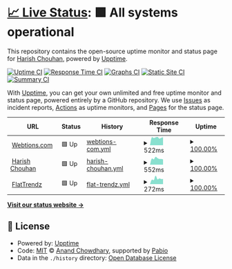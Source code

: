 # [📈 Live Status](https://hchouhan.github.io/upptime): <!--live status--> **🟩 All systems operational**

This repository contains the open-source uptime monitor and status page for [Harish Chouhan](https://harishchouhan.com), powered by [Upptime](https://github.com/upptime/upptime).

[![Uptime CI](https://github.com/hchouhan/uptime/workflows/Uptime%20CI/badge.svg)](https://github.com/hchouhan/uptime/actions?query=workflow%3A%22Uptime+CI%22)
[![Response Time CI](https://github.com/hchouhan/uptime/workflows/Response%20Time%20CI/badge.svg)](https://github.com/hchouhan/uptime/actions?query=workflow%3A%22Response+Time+CI%22)
[![Graphs CI](https://github.com/hchouhan/uptime/workflows/Graphs%20CI/badge.svg)](https://github.com/hchouhan/upptime/actions?query=workflow%3A%22Graphs+CI%22)
[![Static Site CI](https://github.com/hchouhan/uptime/workflows/Static%20Site%20CI/badge.svg)](https://github.com/hchouhan/uptime/actions?query=workflow%3A%22Static+Site+CI%22)
[![Summary CI](https://github.com/hchouhan/uptime/workflows/Summary%20CI/badge.svg)](https://github.com/hchouhan/uptime/actions?query=workflow%3A%22Summary+CI%22)

With [Upptime](https://upptime.js.org), you can get your own unlimited and free uptime monitor and status page, powered entirely by a GitHub repository. We use [Issues](https://github.com/hchouhan/uptime/issues) as incident reports, [Actions](https://github.com/hchouhan/uptime/actions) as uptime monitors, and [Pages](https://hchouhan.github.io/uptime) for the status page.

<!--start: status pages-->
<!-- This summary is generated by Upptime (https://github.com/upptime/upptime) -->
<!-- Do not edit this manually, your changes will be overwritten -->
<!-- prettier-ignore -->
| URL | Status | History | Response Time | Uptime |
| --- | ------ | ------- | ------------- | ------ |
| <img alt="" src="https://icons.duckduckgo.com/ip3/webtions.com.ico" height="13"> [Webtions.com](https://webtions.com) | 🟩 Up | [webtions-com.yml](https://github.com/hchouhan/uptime/commits/HEAD/history/webtions-com.yml) | <details><summary><img alt="Response time graph" src="./graphs/webtions-com/response-time-week.png" height="20"> 522ms</summary><br><a href="https://hchouhan.github.io/uptime/history/webtions-com"><img alt="Response time 622" src="https://img.shields.io/endpoint?url=https%3A%2F%2Fraw.githubusercontent.com%2Fhchouhan%2Fuptime%2FHEAD%2Fapi%2Fwebtions-com%2Fresponse-time.json"></a><br><a href="https://hchouhan.github.io/uptime/history/webtions-com"><img alt="24-hour response time 547" src="https://img.shields.io/endpoint?url=https%3A%2F%2Fraw.githubusercontent.com%2Fhchouhan%2Fuptime%2FHEAD%2Fapi%2Fwebtions-com%2Fresponse-time-day.json"></a><br><a href="https://hchouhan.github.io/uptime/history/webtions-com"><img alt="7-day response time 522" src="https://img.shields.io/endpoint?url=https%3A%2F%2Fraw.githubusercontent.com%2Fhchouhan%2Fuptime%2FHEAD%2Fapi%2Fwebtions-com%2Fresponse-time-week.json"></a><br><a href="https://hchouhan.github.io/uptime/history/webtions-com"><img alt="30-day response time 603" src="https://img.shields.io/endpoint?url=https%3A%2F%2Fraw.githubusercontent.com%2Fhchouhan%2Fuptime%2FHEAD%2Fapi%2Fwebtions-com%2Fresponse-time-month.json"></a><br><a href="https://hchouhan.github.io/uptime/history/webtions-com"><img alt="1-year response time 622" src="https://img.shields.io/endpoint?url=https%3A%2F%2Fraw.githubusercontent.com%2Fhchouhan%2Fuptime%2FHEAD%2Fapi%2Fwebtions-com%2Fresponse-time-year.json"></a></details> | <details><summary><a href="https://hchouhan.github.io/uptime/history/webtions-com">100.00%</a></summary><a href="https://hchouhan.github.io/uptime/history/webtions-com"><img alt="All-time uptime 100.00%" src="https://img.shields.io/endpoint?url=https%3A%2F%2Fraw.githubusercontent.com%2Fhchouhan%2Fuptime%2FHEAD%2Fapi%2Fwebtions-com%2Fuptime.json"></a><br><a href="https://hchouhan.github.io/uptime/history/webtions-com"><img alt="24-hour uptime 100.00%" src="https://img.shields.io/endpoint?url=https%3A%2F%2Fraw.githubusercontent.com%2Fhchouhan%2Fuptime%2FHEAD%2Fapi%2Fwebtions-com%2Fuptime-day.json"></a><br><a href="https://hchouhan.github.io/uptime/history/webtions-com"><img alt="7-day uptime 100.00%" src="https://img.shields.io/endpoint?url=https%3A%2F%2Fraw.githubusercontent.com%2Fhchouhan%2Fuptime%2FHEAD%2Fapi%2Fwebtions-com%2Fuptime-week.json"></a><br><a href="https://hchouhan.github.io/uptime/history/webtions-com"><img alt="30-day uptime 100.00%" src="https://img.shields.io/endpoint?url=https%3A%2F%2Fraw.githubusercontent.com%2Fhchouhan%2Fuptime%2FHEAD%2Fapi%2Fwebtions-com%2Fuptime-month.json"></a><br><a href="https://hchouhan.github.io/uptime/history/webtions-com"><img alt="1-year uptime 100.00%" src="https://img.shields.io/endpoint?url=https%3A%2F%2Fraw.githubusercontent.com%2Fhchouhan%2Fuptime%2FHEAD%2Fapi%2Fwebtions-com%2Fuptime-year.json"></a></details>
| <img alt="" src="https://icons.duckduckgo.com/ip3/harishchouhan.com.ico" height="13"> [Harish Chouhan](https://harishchouhan.com) | 🟩 Up | [harish-chouhan.yml](https://github.com/hchouhan/uptime/commits/HEAD/history/harish-chouhan.yml) | <details><summary><img alt="Response time graph" src="./graphs/harish-chouhan/response-time-week.png" height="20"> 552ms</summary><br><a href="https://hchouhan.github.io/uptime/history/harish-chouhan"><img alt="Response time 622" src="https://img.shields.io/endpoint?url=https%3A%2F%2Fraw.githubusercontent.com%2Fhchouhan%2Fuptime%2FHEAD%2Fapi%2Fharish-chouhan%2Fresponse-time.json"></a><br><a href="https://hchouhan.github.io/uptime/history/harish-chouhan"><img alt="24-hour response time 481" src="https://img.shields.io/endpoint?url=https%3A%2F%2Fraw.githubusercontent.com%2Fhchouhan%2Fuptime%2FHEAD%2Fapi%2Fharish-chouhan%2Fresponse-time-day.json"></a><br><a href="https://hchouhan.github.io/uptime/history/harish-chouhan"><img alt="7-day response time 552" src="https://img.shields.io/endpoint?url=https%3A%2F%2Fraw.githubusercontent.com%2Fhchouhan%2Fuptime%2FHEAD%2Fapi%2Fharish-chouhan%2Fresponse-time-week.json"></a><br><a href="https://hchouhan.github.io/uptime/history/harish-chouhan"><img alt="30-day response time 605" src="https://img.shields.io/endpoint?url=https%3A%2F%2Fraw.githubusercontent.com%2Fhchouhan%2Fuptime%2FHEAD%2Fapi%2Fharish-chouhan%2Fresponse-time-month.json"></a><br><a href="https://hchouhan.github.io/uptime/history/harish-chouhan"><img alt="1-year response time 622" src="https://img.shields.io/endpoint?url=https%3A%2F%2Fraw.githubusercontent.com%2Fhchouhan%2Fuptime%2FHEAD%2Fapi%2Fharish-chouhan%2Fresponse-time-year.json"></a></details> | <details><summary><a href="https://hchouhan.github.io/uptime/history/harish-chouhan">100.00%</a></summary><a href="https://hchouhan.github.io/uptime/history/harish-chouhan"><img alt="All-time uptime 100.00%" src="https://img.shields.io/endpoint?url=https%3A%2F%2Fraw.githubusercontent.com%2Fhchouhan%2Fuptime%2FHEAD%2Fapi%2Fharish-chouhan%2Fuptime.json"></a><br><a href="https://hchouhan.github.io/uptime/history/harish-chouhan"><img alt="24-hour uptime 100.00%" src="https://img.shields.io/endpoint?url=https%3A%2F%2Fraw.githubusercontent.com%2Fhchouhan%2Fuptime%2FHEAD%2Fapi%2Fharish-chouhan%2Fuptime-day.json"></a><br><a href="https://hchouhan.github.io/uptime/history/harish-chouhan"><img alt="7-day uptime 100.00%" src="https://img.shields.io/endpoint?url=https%3A%2F%2Fraw.githubusercontent.com%2Fhchouhan%2Fuptime%2FHEAD%2Fapi%2Fharish-chouhan%2Fuptime-week.json"></a><br><a href="https://hchouhan.github.io/uptime/history/harish-chouhan"><img alt="30-day uptime 100.00%" src="https://img.shields.io/endpoint?url=https%3A%2F%2Fraw.githubusercontent.com%2Fhchouhan%2Fuptime%2FHEAD%2Fapi%2Fharish-chouhan%2Fuptime-month.json"></a><br><a href="https://hchouhan.github.io/uptime/history/harish-chouhan"><img alt="1-year uptime 100.00%" src="https://img.shields.io/endpoint?url=https%3A%2F%2Fraw.githubusercontent.com%2Fhchouhan%2Fuptime%2FHEAD%2Fapi%2Fharish-chouhan%2Fuptime-year.json"></a></details>
| <img alt="" src="https://icons.duckduckgo.com/ip3/flattrendz.com.ico" height="13"> [FlatTrendz](https://flattrendz.com) | 🟩 Up | [flat-trendz.yml](https://github.com/hchouhan/uptime/commits/HEAD/history/flat-trendz.yml) | <details><summary><img alt="Response time graph" src="./graphs/flat-trendz/response-time-week.png" height="20"> 272ms</summary><br><a href="https://hchouhan.github.io/uptime/history/flat-trendz"><img alt="Response time 304" src="https://img.shields.io/endpoint?url=https%3A%2F%2Fraw.githubusercontent.com%2Fhchouhan%2Fuptime%2FHEAD%2Fapi%2Fflat-trendz%2Fresponse-time.json"></a><br><a href="https://hchouhan.github.io/uptime/history/flat-trendz"><img alt="24-hour response time 263" src="https://img.shields.io/endpoint?url=https%3A%2F%2Fraw.githubusercontent.com%2Fhchouhan%2Fuptime%2FHEAD%2Fapi%2Fflat-trendz%2Fresponse-time-day.json"></a><br><a href="https://hchouhan.github.io/uptime/history/flat-trendz"><img alt="7-day response time 272" src="https://img.shields.io/endpoint?url=https%3A%2F%2Fraw.githubusercontent.com%2Fhchouhan%2Fuptime%2FHEAD%2Fapi%2Fflat-trendz%2Fresponse-time-week.json"></a><br><a href="https://hchouhan.github.io/uptime/history/flat-trendz"><img alt="30-day response time 272" src="https://img.shields.io/endpoint?url=https%3A%2F%2Fraw.githubusercontent.com%2Fhchouhan%2Fuptime%2FHEAD%2Fapi%2Fflat-trendz%2Fresponse-time-month.json"></a><br><a href="https://hchouhan.github.io/uptime/history/flat-trendz"><img alt="1-year response time 304" src="https://img.shields.io/endpoint?url=https%3A%2F%2Fraw.githubusercontent.com%2Fhchouhan%2Fuptime%2FHEAD%2Fapi%2Fflat-trendz%2Fresponse-time-year.json"></a></details> | <details><summary><a href="https://hchouhan.github.io/uptime/history/flat-trendz">100.00%</a></summary><a href="https://hchouhan.github.io/uptime/history/flat-trendz"><img alt="All-time uptime 100.00%" src="https://img.shields.io/endpoint?url=https%3A%2F%2Fraw.githubusercontent.com%2Fhchouhan%2Fuptime%2FHEAD%2Fapi%2Fflat-trendz%2Fuptime.json"></a><br><a href="https://hchouhan.github.io/uptime/history/flat-trendz"><img alt="24-hour uptime 100.00%" src="https://img.shields.io/endpoint?url=https%3A%2F%2Fraw.githubusercontent.com%2Fhchouhan%2Fuptime%2FHEAD%2Fapi%2Fflat-trendz%2Fuptime-day.json"></a><br><a href="https://hchouhan.github.io/uptime/history/flat-trendz"><img alt="7-day uptime 100.00%" src="https://img.shields.io/endpoint?url=https%3A%2F%2Fraw.githubusercontent.com%2Fhchouhan%2Fuptime%2FHEAD%2Fapi%2Fflat-trendz%2Fuptime-week.json"></a><br><a href="https://hchouhan.github.io/uptime/history/flat-trendz"><img alt="30-day uptime 100.00%" src="https://img.shields.io/endpoint?url=https%3A%2F%2Fraw.githubusercontent.com%2Fhchouhan%2Fuptime%2FHEAD%2Fapi%2Fflat-trendz%2Fuptime-month.json"></a><br><a href="https://hchouhan.github.io/uptime/history/flat-trendz"><img alt="1-year uptime 100.00%" src="https://img.shields.io/endpoint?url=https%3A%2F%2Fraw.githubusercontent.com%2Fhchouhan%2Fuptime%2FHEAD%2Fapi%2Fflat-trendz%2Fuptime-year.json"></a></details>

<!--end: status pages-->

[**Visit our status website →**](https://hchouhan.github.io/uptime)

## 📄 License

- Powered by: [Upptime](https://github.com/upptime/upptime)
- Code: [MIT](./LICENSE) © [Anand Chowdhary](https://anandchowdhary.com), supported by [Pabio](https://pabio.com)
- Data in the `./history` directory: [Open Database License](https://opendatacommons.org/licenses/odbl/1-0/)
